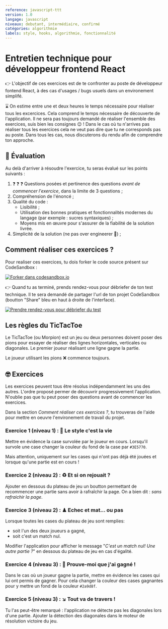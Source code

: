 ```yaml
---
reference: javascript-ttt
version: 1.0
langage: javascript
niveaux: debutant, intermédiaire, confirmé
catégories: algorithmie
labels: style, hooks, algorithmie, fonctionnalité
---
```


# Entretien technique pour développeur frontend React

:point_right: L'objectif de ces exercices est de te confronter au poste de développeur fontend React, à des cas d'usages / bugs usuels dans un environement simplifé.

:hourglass: On estime entre une et deux heures le temps nécessaire pour réaliser tous les excercices. Cela comprend le temps nécessaire de découverte de l'application. Il ne sera pas toujours demandé de réaliser l'ensemble des exercices, suis bien les consignes :wink: ! Dans le cas où tu n'arrives pas réaliser tous les exercices cela ne veut pas dire que tu ne corresponds pas au poste. Dans tous les cas, nous discuterons du rendu afin de comprendre ton approche.

## :100: Évaluation

Au delà d'arriver à résoudre l'exercice, tu seras évalué sur les points suivants :
 1. :question: :question: :question:  Questions posées et pertinence des questions _avant de commencer l'exercice_, dans la limite de 3 questions ;
 2. Compréhension de l'énoncé ;
 3. Qualité du code :
     - Lisibilité ;
     - Utilisation des bonnes pratiques et fonctionnalités modernes du langage (par exemple : sucres syntaxiques) ;
     - Moyens mis en œuvre pour s'assurer de la fiabilité de la solution livrée.
 4. Simplicité de la solution (ne pas over engineerer :exploding_head:) ;

## Comment réaliser ces exercices ?

Pour realiser ces exercices, tu dois forker le code source présent sur CodeSandbox :

[![Forker dans codesandbox.io](https://shields.io/badge/forker-dans%20codesandbox.io-green?logo=codesandbox&style=for-the-badge)](https://codesandbox.io/s/tictactoe-master-f1wj6?file=/README.md)


:point_right: Quand tu as terminé, prends rendez-vous pour débriefer de ton test technique. Il te sera demandé de partager l'url de ton projet CodeSandbox (boutton "Share" bleu en haut à droite de l'interface).

[![Prendre rendez-vous pour débriefer du test](https://shields.io/badge/bloquer%20une%20date-pour%20debriefer-blue?labelColor=%23f3f3f3&logo=google-calendar&style=for-the-badge)](https://calendly.com/sebastien-houze/debrief-test-technique
)


## Les règles du TicTacToe

Le TicTacToe (ou Morpion) est un jeu ou deux personnes doivent poser des pions pour essayer de réaliser des lignes horizontales, verticales ou diagonales. Le premier joueur réalisant une ligne gagne la partie.

Le joueur utilisant les pions :x: commence toujours.

## :nerd_face: Exercices

Les exercices peuvent tous être résolus indépendamment les uns des autres. L'ordre proposé permer de découvrir progressivement l'application. N'oublie pas que tu peut poser des questions avant de commencer les exercices.

Dans la section _Comment réaliser ces exercices ?_, tu trouveras de l'aide pour mettre en oeuvre l'environement de travail du projet.

### Exercice 1 (niveau 1) : 🎨 Le style c'est la vie

Mettre en évidence la case survolée par le joueur en cours. Lorsqu'il survole une case changer la couleur du fond de la case par `#3E5770`.

Mais attention, uniquement sur les cases qui n'ont pas déjà été jouées et lorsque qu'une partie est en cours !

### Exercice 2 (niveau 2) : ♻ Et si on rejouait ?

Ajouter en dessous du plateau de jeu un boutton permettant de recommencer une partie sans avoir à rafraîchir la page. On a bien dit : _sans rafraichir la page_.

### Exercice 3 (niveau 2) : ♟ Echec et mat... ou pas

Lorsque toutes les cases du plateau de jeu sont remplies:

- soit l'un des deux joueurs a gagné,
- soit c'est un match nul.

Modifier l'application pour afficher le message "_C'est un match nul! Une autre partie ?_" en dessous du plateau de jeu en cas d'égalité.

### Exercice 4 (niveau 3) : 🔎 Prouve-moi que j'ai gagné !

Dans le cas où un joueur gagne la partie, mettre en évidence les cases qui lui ont permis de gagner. Pour cela changer la couleur des cases gagnantes pour y mettre un fond de la couleur `#2a9d8f`.

### Exercice 5 (niveau 3) : ↘ Tout va de travers !

Tu l'as peut-être remarqué : l'application ne détecte pas les diagonales lors d'une partie. Ajouter la détection des diagonales dans le moteur de résolution victoire du jeu.
